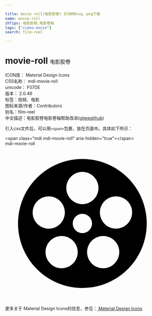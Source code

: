 ```yaml
---

title: movie roll(电影胶卷) ICON转svg、png下载
name: movie-roll
zhTips: 电影胶卷,电影卷轴
tags: ["video-movie"]
search: film-reel

---
```


# movie-roll  <small style="font-size: 60%;font-weight: 100">电影胶卷</small>


<div class="detail-page">
<p>
<span>
ICON库：
<span class="badge-secondary badge">Material Design Icons</span> 
</span>
<br/>
<span>
CSS名称：
<span class="badge-secondary badge">mdi-movie-roll</span> 
</span>
<br/>
<span>
unicode：
<span class="badge-secondary badge">F07DE</span> 
<copy-btn content='F07DE' btn-title=""></copy-btn>
<copy-btn :content='String.fromCodePoint(parseInt("F07DE", 16))' btn-title="复制U"></copy-btn>
</span>
<br/>
<span>
版本：
<span class="badge-secondary badge">2.0.46</span> 
</span><br/><span>标签：<span class="badge-light badge"><router-link to="/tags/video-movie.html">视频、电影</router-link></span></span>
<br/>
<span>图标来源/作者：<span class="badge-light badge">Contributors</span></span> 
<br/>
<span>别名：<span class="badge-light badge">film-reel</span></span><br/><span class="zh-detail">中文描述：<span class="badge-primary badge">电影胶卷</span><span class="badge-primary badge">电影卷轴</span><span class="help-link"><span>帮助改进</span>(<a href="https://gitee.com/liuwave/icon-helper/edit/master/json/material/movie-roll.json" target="_blank" rel="noopener noreferrer">gitee</a><a href="https://github.com/liuwave/icon-helper/edit/master/json/material/movie-roll.json" target="_blank" rel="noopener noreferrer">github</a></span>)</span><br/>
</p>
</div>
<div class="alert alert-dark">
  <i class="mdi mdi-movie-roll mdi-48px"></i>
  <i class="mdi mdi-movie-roll mdi-36px"></i>
  <i class="mdi mdi-movie-roll mdi-24px"></i>
  <i class="mdi mdi-movie-roll mdi-18px"></i>
</div>
<div>
  <p>引入css文件后，可以用<code>&lt;span&gt;</code>包裹，放在页面中。具体如下所示：    
  </p>
  <div class="alert alert-primary" style="font-size: 14px">
    &lt;span class="mdi mdi-movie-roll" aria-hidden="true"&gt;&lt;/span&gt;
    <copy-btn content='<span class="mdi mdi-movie-roll" aria-hidden="true"></span>'></copy-btn>
  </div>
  <div class="alert alert-secondary">
    <i class="mdi mdi-movie-roll"
    style="font-size: 24px"
    aria-hidden="true"></i> mdi-movie-roll
    <copy-btn content="mdi-movie-roll" btn-title="复制图标名称"></copy-btn>
  </div>
</div>
<div id="svg" class="svg-wrap">
<svg xmlns="http://www.w3.org/2000/svg" viewBox="0 0 24 24"><path d="M12,2A10,10 0 0,1 22,12A10,10 0 0,1 12,22A10,10 0 0,1 2,12A10,10 0 0,1 12,2M12,4A2.5,2.5 0 0,0 9.5,6.5A2.5,2.5 0 0,0 12,9A2.5,2.5 0 0,0 14.5,6.5A2.5,2.5 0 0,0 12,4M4.4,9.53C3.97,10.84 4.69,12.25 6,12.68C7.32,13.1 8.73,12.39 9.15,11.07C9.58,9.76 8.86,8.35 7.55,7.92C6.24,7.5 4.82,8.21 4.4,9.53M19.61,9.5C19.18,8.21 17.77,7.5 16.46,7.92C15.14,8.34 14.42,9.75 14.85,11.07C15.28,12.38 16.69,13.1 18,12.67C19.31,12.25 20.03,10.83 19.61,9.5M7.31,18.46C8.42,19.28 10,19.03 10.8,17.91C11.61,16.79 11.36,15.23 10.24,14.42C9.13,13.61 7.56,13.86 6.75,14.97C5.94,16.09 6.19,17.65 7.31,18.46M16.7,18.46C17.82,17.65 18.07,16.09 17.26,14.97C16.45,13.85 14.88,13.6 13.77,14.42C12.65,15.23 12.4,16.79 13.21,17.91C14,19.03 15.59,19.27 16.7,18.46M12,10.5A1.5,1.5 0 0,0 10.5,12A1.5,1.5 0 0,0 12,13.5A1.5,1.5 0 0,0 13.5,12A1.5,1.5 0 0,0 12,10.5Z" /></svg>
</div>
<detail full-name='mdi-movie-roll'></detail>
    
<div><p>更多关于 Material Design Icons的信息，参见：<a target="_blank" href="https://iconhelper.cn/material.html"> Material Design Icons</a>
</p></div>
